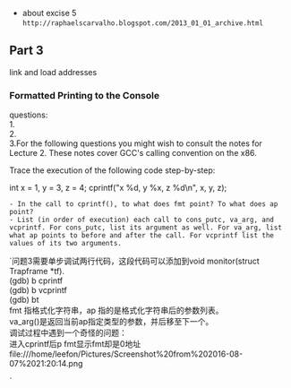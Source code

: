 - about excise 5
`http://raphaelscarvalho.blogspot.com/2013_01_01_archive.html`


## Part 3
link and load addresses

### Formatted Printing to the Console
questions:  
1.  
2.  
3.For the following questions you might wish to consult the notes for Lecture 2. These notes cover GCC's calling convention on the x86.

Trace the execution of the following code step-by-step:

int x = 1, y = 3, z = 4;
cprintf("x %d, y %x, z %d\n", x, y, z);

    - In the call to cprintf(), to what does fmt point? To what does ap point?
    - List (in order of execution) each call to cons_putc, va_arg, and vcprintf. For cons_putc, list its argument as well. For va_arg, list what ap points to before and after the call. For vcprintf list the values of its two arguments.
    
`问题3需要单步调试两行代码，这段代码可以添加到void monitor(struct Trapframe *tf).  
(gdb) b cprintf  
(gdb) b vcprintf  
(gdb) bt  
 fmt 指格式化字符串，ap 指的是格式化字符串后的参数列表。  
 va_arg()是返回当前ap指定类型的参数，并后移至下一个。   
 调试过程中遇到一个奇怪的问题：  
 进入cprintf后p fmt显示fmt却是0地址    
 file:///home/leefon/Pictures/Screenshot%20from%202016-08-07%2021:20:14.png
 
 `

